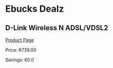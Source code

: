 
# Ebucks Dealz
## D-Link Wireless N ADSL/VDSL2
[Product Page](https://www.ebucks.com/web/shop/productSelected.do?prodId=489066081&catId=714948688)

Price: R739.00

Savings: 60.0


	